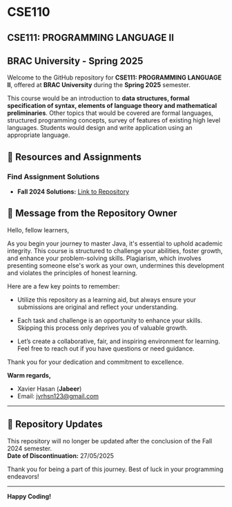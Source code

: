 # CSE110
## CSE111: PROGRAMMING LANGUAGE II
## BRAC University - Spring 2025

Welcome to the GitHub repository for **CSE111: PROGRAMMING LANGUAGE II**, offered at **BRAC University** during the **Spring 2025** semester.

This course would be an introduction to **data structures, formal specification of syntax, elements of language theory and mathematical preliminaries**. Other topics that would be covered are formal languages, structured programming concepts, survey of features of existing high level languages. Students would design and write application using an appropriate language.

## 📂 Resources and Assignments
### Find Assignment Solutions
- **Fall 2024 Solutions:** [Link to Repository](https://github.com/jabeerjpeg/CSE111)

## 📝 Message from the Repository Owner

Hello, fellow learners,

As you begin your journey to master Java, it's essential to uphold academic integrity. This course is structured to challenge your abilities, foster growth, and enhance your problem-solving skills. Plagiarism, which involves presenting someone else's work as your own, undermines this development and violates the principles of honest learning.

Here are a few key points to remember:

- Utilize this repository as a learning aid, but always ensure your submissions are original and reflect your understanding.

- Each task and challenge is an opportunity to enhance your skills. Skipping this process only deprives you of valuable growth.

- Let’s create a collaborative, fair, and inspiring environment for learning. Feel free to reach out if you have questions or need guidance.

Thank you for your dedication and commitment to excellence.

**Warm regards,**
- Xavier Hasan (**Jabeer**)
- Email: [jvrhsn123@gmail.com](mailto:jvrhsn123@gmail.com)

---

## 📢 Repository Updates

This repository will no longer be updated after the conclusion of the Fall 2024 semester.  
**Date of Discontinuation:** 27/05/2025

Thank you for being a part of this journey. Best of luck in your programming endeavors!

---

**Happy Coding!**  
